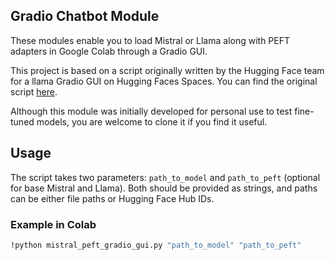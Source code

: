## Gradio Chatbot Module

These modules enable you to load Mistral or Llama along with PEFT adapters in Google Colab through a Gradio GUI.

This project is based on a script originally written by the Hugging Face team for a llama Gradio GUI on Hugging Faces Spaces. You can find the original script [here](https://huggingface.co/spaces/huggingface-projects/llama-2-7b-chat/blob/main/app.py).

Although this module was initially developed for personal use to test fine-tuned models, you are welcome to clone it if you find it useful.

## Usage

The script takes two parameters: `path_to_model` and `path_to_peft` (optional for base Mistral and Llama). Both should be provided as strings, and paths can be either file paths or Hugging Face Hub IDs.

### Example in Colab

```bash
!python mistral_peft_gradio_gui.py "path_to_model" "path_to_peft"

